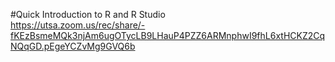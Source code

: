 #Quick Introduction to R and R Studio
<br/>
https://utsa.zoom.us/rec/share/-fKEzBsmeMQk3njAm6ugOTycLB9LHauP4PZZ6ARMnphwI9fhL6xtHCKZ2CqNQqGD.pEgeYCZvMg9GVQ6b